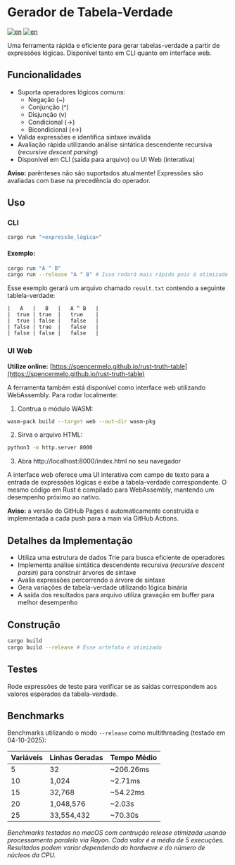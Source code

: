 # Gerador de Tabela-Verdade

[![en](https://img.shields.io/badge/lang-português-forestgreen.svg)](https://github.com/SpencerMelo/rust-truth-table/blob/main/README.pt-br.md)
[![en](https://img.shields.io/badge/lang-inglês-blue.svg)](https://github.com/SpencerMelo/rust-truth-table/blob/main/README.md)

Uma ferramenta rápida e eficiente para gerar tabelas-verdade a partir de expressões lógicas. Disponível tanto em CLI quanto em interface web.

## Funcionalidades

- Suporta operadores lógicos comuns:
  - Negação (~)
  - Conjunção (^)
  - Disjunção (v)
  - Condicional (->)
  - Bicondicional (<->)
- Valida expressões e identifica sintaxe inválida
- Avaliação rápida utilizando análise sintática descendente recursiva (_recursive descent parsing_)
- Disponível em CLI (saída para arquivo) ou UI Web (interativa)

**Aviso:** parênteses não são suportados atualmente! Expressões são avaliadas com base na precedência do operador.

## Uso

### CLI

```bash
cargo run "<expressão_lógica>"
```

#### Exemplo:
```bash
cargo run "A ^ B"
cargo run --release "A ^ B" # Isso rodará mais rápido pois é otimizado
```

Esse exemplo gerará um arquivo chamado `result.txt` contendo a seguinte tablela-verdade:

```
|   A   |   B   |   A ^ B   |
|  true | true  |   true    |
|  true | false |   false   |
| false | true  |   false   |
| false | false |   false   |
```

### UI Web

**Utilize online:** [https://spencermelo.github.io/rust-truth-table](https://spencermelo.github.io/rust-truth-table)

A ferramenta também está disponível como interface web utilizando WebAssembly. Para rodar localmente:

1. Contrua o módulo WASM:
```bash
wasm-pack build --target web --out-dir wasm-pkg
```

2. Sirva o arquivo HTML:
```bash
python3 -m http.server 8000
```

3. Abra http://localhost:8000/index.html no seu navegador

A interface web oferece uma UI interativa com campo de texto para a entrada de expressões lógicas e exibe a tabela-verdade correspondente. O mesmo código em Rust é compilado para WebAssembly, mantendo um desempenho próximo ao nativo.

**Aviso:** a versão do GitHub Pages é automaticamente construída e implementada a cada push para a main via GitHub Actions.

## Detalhes da Implementação

- Utiliza uma estrutura de dados Trie para busca eficiente de operadores
- Implementa análise sintática descendente recursiva (_recursive descent parsin_) para construir árvores de sintaxe
- Avalia expressões percorrendo a árvore de sintaxe
- Gera variações de tabela-verdade utilizando lógica binária
- A saída dos resultados para arquivo utiliza gravação em buffer para melhor desempenho

## Construção

```bash
cargo build
cargo build --release # Esse artefato é otimizado
```

## Testes

Rode expressões de teste para verificar se as saídas correspondem aos valores esperados da tabela-verdade.

## Benchmarks

Benchmarks utilizando o modo `--release` como multithreading (testado em 04-10-2025):

| Variáveis | Linhas Geradas | Tempo Médio |
|-----------|----------------|-------------|
| 5         | 32             | ~206.26ms   |
| 10        | 1,024          | ~2.71ms     |
| 15        | 32,768         | ~54.22ms    |
| 20        | 1,048,576      | ~2.03s      |
| 25        | 33,554,432     | ~70.30s     |

*Benchmarks testados no macOS com contrução release otimizada usando processamento paralelo via Rayon. Cada valor é a média de 5 execuções. Resultados podem variar dependendo do hardware e do número de núcleos da CPU.*

